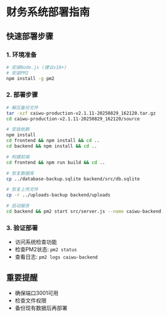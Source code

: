 # 财务系统部署指南

## 快速部署步骤

### 1. 环境准备
```bash
# 安装Node.js (建议v18+)
# 安装PM2
npm install -g pm2
```

### 2. 部署步骤
```bash
# 解压备份文件
tar -xzf caiwu-production-v2.1.11-20250829_162120.tar.gz
cd caiwu-production-v2.1.11-20250829_162120/source

# 安装依赖
npm install
cd frontend && npm install && cd ..
cd backend && npm install && cd ..

# 构建前端
cd frontend && npm run build && cd ..

# 恢复数据库
cp ../database-backup.sqlite backend/src/db.sqlite

# 恢复上传文件
cp -r ../uploads-backup backend/uploads

# 启动服务
cd backend && pm2 start src/server.js --name caiwu-backend
```

### 3. 验证部署
- 访问系统检查功能
- 检查PM2状态: `pm2 status`
- 查看日志: `pm2 logs caiwu-backend`

## 重要提醒
- 确保端口3001可用
- 检查文件权限
- 备份现有数据后再部署
